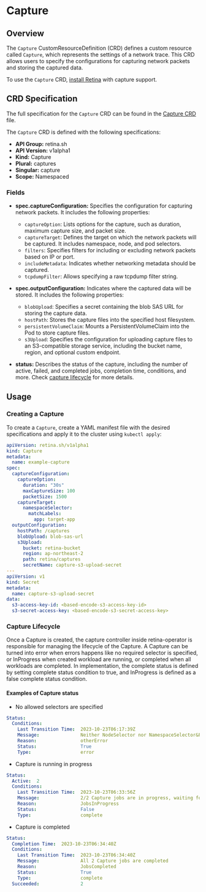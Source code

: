 # Capture

## Overview

The `Capture` CustomResourceDefinition (CRD) defines a custom resource called `Capture`, which represents the settings of a network trace.
This CRD allows users to specify the configurations for capturing network packets and storing the captured data.

To use the `Capture` CRD, [install Retina](../../02-Installation/01-Setup.md) with capture support.

## CRD Specification

The full specification for the `Capture` CRD can be found in the [Capture CRD](https://github.com/microsoft/retina/blob/main/deploy/standard/manifests/controller/helm/retina/crds/retina.sh_captures.yaml) file.

The `Capture` CRD is defined with the following specifications:

- **API Group:** retina.sh
- **API Version:** v1alpha1
- **Kind:** Capture
- **Plural:** captures
- **Singular:** capture
- **Scope:** Namespaced

### Fields

- **spec.captureConfiguration:** Specifies the configuration for capturing network packets. It includes the following properties:
  - `captureOption`: Lists options for the capture, such as duration, maximum capture size, and packet size.
  - `captureTarget`: Defines the target on which the network packets will be captured. It includes namespace, node, and pod selectors.
  - `filters`: Specifies filters for including or excluding network packets based on IP or port.
  - `includeMetadata`: Indicates whether networking metadata should be captured.
  - `tcpdumpFilter`: Allows specifying a raw tcpdump filter string.

- **spec.outputConfiguration:** Indicates where the captured data will be stored. It includes the following properties:
  - `blobUpload`: Specifies a secret containing the blob SAS URL for storing the capture data.
  - `hostPath`: Stores the capture files into the specified host filesystem.
  - `persistentVolumeClaim`: Mounts a PersistentVolumeClaim into the Pod to store capture files.
  - `s3Upload`: Specifies the configuration for uploading capture files to an S3-compatible storage service, including the bucket name, region, and optional custom endpoint.

- **status:** Describes the status of the capture, including the number of active, failed, and completed jobs, completion time, conditions, and more. Check [capture lifecycle](#capture-lifecycle) for more details.

## Usage

### Creating a Capture

To create a `Capture`, create a YAML manifest file with the desired specifications and apply it to the cluster using `kubectl apply`:

```yaml
apiVersion: retina.sh/v1alpha1
kind: Capture
metadata:
  name: example-capture
spec:
  captureConfiguration:
    captureOption:
      duration: "30s"
      maxCaptureSize: 100
      packetSize: 1500
    captureTarget:
      namespaceSelector:
        matchLabels:
          app: target-app
  outputConfiguration:
    hostPath: /captures
    blobUpload: blob-sas-url
    s3Upload:
      bucket: retina-bucket
      region: ap-northeast-2
      path: retina/captures
      secretName: capture-s3-upload-secret
---
apiVersion: v1
kind: Secret
metadata:
  name: capture-s3-upload-secret
data:
  s3-access-key-id: <based-encode-s3-access-key-id>
  s3-secret-access-key: <based-encode-s3-secret-access-key>
```

### Capture Lifecycle

Once a Capture is created, the capture controller inside retina-operator is responsible for managing the lifecycle of the Capture.
A Capture can be turned into error when errors happens like no required selector is specified, or InProgress when created workload are running, or completed when all workloads are completed.
In implementation, the complete status is defined by setting complete status condition to true, and InProgress is defined as a false complete status condition.

#### Examples of Capture status

- No allowed selectors are specified

```yaml
Status:
  Conditions:
    Last Transition Time:  2023-10-23T06:17:39Z
    Message:               Neither NodeSelector nor NamespaceSelector&PodSelector is set.
    Reason:                otherError
    Status:                True
    Type:                  error
```

- Capture is running in progress

```yaml
Status:
  Active:  2
  Conditions:
    Last Transition Time:  2023-10-23T06:33:56Z
    Message:               2/2 Capture jobs are in progress, waiting for completion
    Reason:                JobsInProgress
    Status:                False
    Type:                  complete
```

- Capture is completed

```yaml
Status:
  Completion Time:  2023-10-23T06:34:40Z
  Conditions:
    Last Transition Time:  2023-10-23T06:34:40Z
    Message:               All 2 Capture jobs are completed
    Reason:                JobsCompleted
    Status:                True
    Type:                  complete
  Succeeded:               2
```
